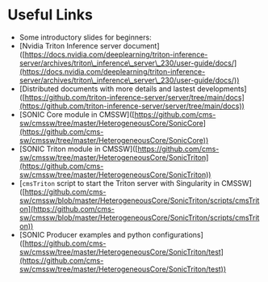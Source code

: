# Useful Links

* Some introductory slides for beginners:&#x20;
* \[Nvidia Triton Inference server document]\([https://docs.nvidia.com/deeplearning/triton-inference-server/archives/triton\_inference\_server\_230/user-guide/docs/](https://docs.nvidia.com/deeplearning/triton-inference-server/archives/triton\_inference\_server\_230/user-guide/docs/))
* \[Distributed documents with more details and lastest developments]\([https://github.com/triton-inference-server/server/tree/main/docs](https://github.com/triton-inference-server/server/tree/main/docs))
* \[SONIC Core module in CMSSW]\([https://github.com/cms-sw/cmssw/tree/master/HeterogeneousCore/SonicCore](https://github.com/cms-sw/cmssw/tree/master/HeterogeneousCore/SonicCore))
* \[SONIC Triton module in CMSSW]\([https://github.com/cms-sw/cmssw/tree/master/HeterogeneousCore/SonicTriton](https://github.com/cms-sw/cmssw/tree/master/HeterogeneousCore/SonicTriton))
* \[`cmsTriton` script to start the Triton server with Singularity in CMSSW]\([https://github.com/cms-sw/cmssw/blob/master/HeterogeneousCore/SonicTriton/scripts/cmsTriton](https://github.com/cms-sw/cmssw/blob/master/HeterogeneousCore/SonicTriton/scripts/cmsTriton))
* \[SONIC Producer examples and python configurations]\([https://github.com/cms-sw/cmssw/tree/master/HeterogeneousCore/SonicTriton/test](https://github.com/cms-sw/cmssw/tree/master/HeterogeneousCore/SonicTriton/test))
